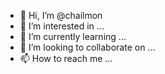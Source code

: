 - 👋 Hi, I’m @chailmon
- 👀 I’m interested in ...
- 🌱 I’m currently learning ...
- 💞️ I’m looking to collaborate on ...
- 📫 How to reach me ...

<!---
chailmon/chailmon is a ✨ special ✨ repository because its `README.md` (this file) appears on your GitHub profile.
You can click the Preview link to take a look at your changes.
--->
